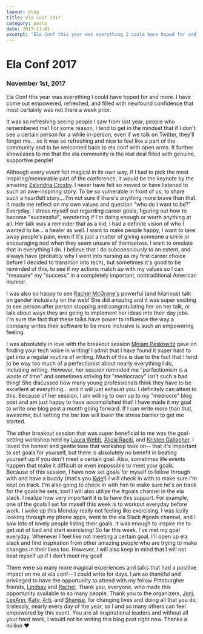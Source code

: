```yaml
---
layout: blog
title: ela conf 2017
category: posts
date: 2017-11-01
excerpt: "Ela Conf this year was everything I could have hoped for and more. I have come out empowered, refreshed, and filled with newfound confidence that most certainly was not there a week prior..."
---
```


# Ela Conf 2017
### November 1st, 2017

Ela Conf this year was everything I could have hoped for and more. I have come out empowered, refreshed, and filled with newfound confidence that most certainly was not there a week prior.


It was so refreshing seeing people I saw from last year, people who remembered me! For some reason, I tend to get in the mindset that if I don't see a certain person for a while in-person, even if we talk on Twitter, they'll forget me... so it was so refreshing and nice to feel like a part of the community and to be welcomed back to ela conf with open arms. It further showcases to me that the ela community is the real deal filled with genuine, supportive people!


Although every event felt magical in its own way, if I had to pick the most inspiring/memorable part of the conference, it would be the keynote by the amazing <a href="https://twitter.com/zalyndria">Zalyndria Crosby</a>. I never have felt so moved or have listened to such an awe-inspiring story. To be so vulnerable in front of us, to share such a heartfelt story... I'm not sure if there's anything more brave than that. It made me reflect on my own values and question "who do I want to be?" Everyday, I stress myself out regarding career goals, figuring out how to become "successful", wondering if I'm doing enough or worth anything at all. Her talk was a reminder that as a kid, I had a definite vision of who I wanted to be... a healer as well. I want to make people happy, I want to take away people's pain, even if it's just a matter of giving someone a smile or encouraging nod when they seem unsure of themselves. I want to emulate that in everything I do. I believe that I do subconsciously to an extent, and always have (probably why I went into nursing as my first career choice before I decided to transition into tech), but sometimes it's good to be reminded of this, to see if my actions match up with my values so I can "measure" my "success" in a completely important, nontraditional American manner.

I was also so happy to see <a href="https://twitter.com/rachel_mcgrane">Rachel McGrane's</a> powerful (and hilarious) talk on gender inclusivity on the web! She did amazing and it was super exciting to see person after person stopping and congratulating her on her talk, or talk about ways they are going to implement her ideas into their day jobs. I'm sure the fact that these talks have power to influence the way a company writes their software to be more inclusive is such an empowering feeling.

I was absolutely in love with the breakout session <a href="https://twitter.com/miriampeskowitz">Miriam Peskowitz</a> gave on finding your tech voice in writing! I admit that I have found it super hard to get into a regular routine of writing. Much of this is due to the fact that I tend to be way too much of a perfectionist about nearly everything I do, including writing. However, her session reminded me "perfectionism is a waste of time" and sometimes striving for "mediocracy" isn't such a bad thing! She discussed how many young professionals think they have to be excellent at everything... and it will just exhaust you. I definitely can attest to this. Because of her session, I am willing to own up to my "mediocre" blog post and am just happy to have accomplished that! I have made it my goal to write one blog post a month going forward. If I can write more than that, awesome, but setting the bar low will lower the stress barrier to get me started.

The other breakout session that was super beneficial to me was the goal-setting workshop held by <a href="https://twitter.com/LRW3bb">Laura Webb</a>, <a href="https://twitter.com/acr523">Alicia Raciti</a>, and <a href="https://twitter.com/PhiLOVEdelphia">Kristen Gallagher</a>. I loved the honest and gentle tone that workshop took on-- that it's important to set goals for yourself, but there is absolutely no benefit in beating yourself up if you don't meet a certain goal. Also, sometimes life events happen that make it difficult or even impossible to meet your goals. Because of this session, I have now set goals for myself to follow through with and have a buddy (that's you <a href="https://twitter.com/kylePGH">Kyle</a>!) I will check in with to make sure I'm kept on track. I'm also going to check in with him  to make sure he's on track for the goals he sets, too! I will also utilize the #goals channel in the ela slack. I realize how very important it is to have this support. For example, one of the goals I set for myself this week is to workout everyday before work. I woke up this Monday really not feeling like exercising. I was lazily looking through my phone apps, went to the ela Slack #goals channel, and I saw lots of lovely people listing their goals. It was enough to inspire me to get out of bed and start exercising! So far this week, I've met my goal everyday. Whenever I feel like not meeting a certain goal, I'll open up ela slack and find inspiration from other amazing people who are trying to make changes in their lives too. However, I will also keep in mind that I will not beat myself up if I don't meet my goal!

There were so many more magical experiences and talks that had a positive impact on me at ela conf-- I could write for days. I am so thankful and privileged to have the opportunity to attend with my fellow Pittsburgher friends, <a href="https://twitter.com/silverlindsay1">Lindsay</a> and <a href="https://twitter.com/rachel_mcgrane">Rachel</a>. Thank you, everyone, who made this opportunity available to so many people. Thank you to the organizers, <a href="https://twitter.com/JoniTrythall">Joni</a>, <a href="https://twitter.com/_leekinney">LeeAnn</a>, <a href="https://twitter.com/katydecorah">Katy</a>, <a href="https://twitter.com/ajpeddakotla">Arti</a>, and <a href="https://twitter.com/shanisebarona">Shanise</a>, for changing lives and doing all that you do, tirelessly, nearly every day of the year, so I and so many others can feel empowered by this event. You are all inspirational leaders and without all your hard work, I would not be writing this blog post right now. Thanks a million ❤️
